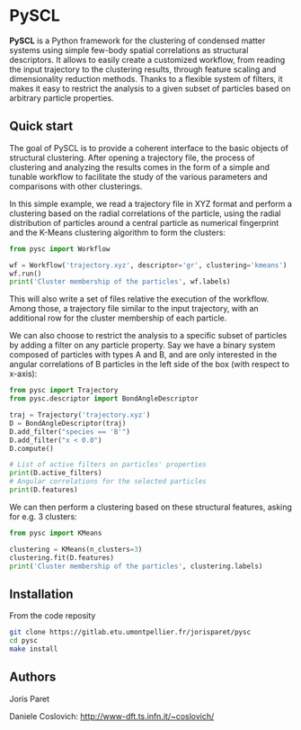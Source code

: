PySCL
=====

**PySCL** is a Python framework for the clustering of condensed matter systems using simple few-body spatial correlations as structural descriptors. It allows to easily create a customized workflow, from reading the input trajectory to the clustering results, through feature scaling and dimensionality reduction methods. Thanks to a flexible system of filters, it makes it easy to restrict the analysis to a given subset of particles based on arbitrary particle properties.

Quick start
-----------

The goal of PySCL is to provide a coherent interface to the basic objects of structural clustering. After opening a trajectory file, the process of clustering and analyzing the results comes in the form of a simple and tunable workflow to facilitate the study of the various parameters and comparisons with other clusterings.

In this simple example, we read a trajectory file in XYZ format and perform a clustering based on the radial correlations of the particle, using the radial distribution of particles around a central particle as numerical fingerprint and the K-Means clustering algorithm to form the clusters:

```python
from pysc import Workflow

wf = Workflow('trajectory.xyz', descriptor='gr', clustering='kmeans')
wf.run()
print('Cluster membership of the particles', wf.labels)
```

This will also write a set of files relative the execution of the workflow. Among those, a trajectory file similar to the input trajectory, with an additional row for the cluster membership of each particle.

We can also choose to restrict the analysis to a specific subset of particles by adding a filter on any particle property. Say we have a binary system composed of particles with types A and B, and are only interested in the angular correlations of B particles in the left side of the box (with respect to x-axis):

```python
from pysc import Trajectory
from pysc.descriptor import BondAngleDescriptor

traj = Trajectory('trajectory.xyz')
D = BondAngleDescriptor(traj)
D.add_filter("species == 'B'")
D.add_filter("x < 0.0")
D.compute()

# List of active filters on particles' properties
print(D.active_filters)
# Angular correlations for the selected particles
print(D.features)
```

We can then perform a clustering based on these structural features, asking for e.g. 3 clusters:

```python
from pysc import KMeans

clustering = KMeans(n_clusters=3)
clustering.fit(D.features)
print('Cluster membership of the particles', clustering.labels)
```

Installation
------------

From the code reposity

```bash
git clone https://gitlab.etu.umontpellier.fr/jorisparet/pysc
cd pysc
make install
```

Authors
-------

Joris Paret

Daniele Coslovich: http://www-dft.ts.infn.it/~coslovich/